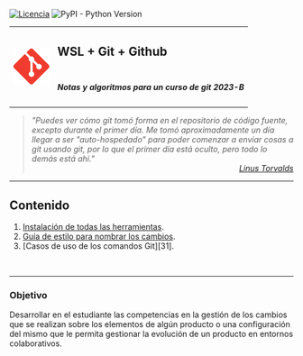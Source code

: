 [![Licencia](https://img.shields.io/badge/license-MIT-blue.svg)](http://kmonsoor.mit-license.org/) ![PyPI - Python Version](https://img.shields.io/pypi/pyversions/matplotlib)


<table>
<tr>
    <td rowspan="2"><img align="left" width="64" src="img/logo-git-color.svg" alt="Redes"></td>
    <td colspan="3"><h2>WSL + Git + Github</h2></td>
</tr>
<tr><td colspan="3"><h5>Notas y algoritmos para un curso de git 2023-B</h5></td></tr>
</table>

><i>"Puedes ver cómo git tomó forma en el repositorio de código fuente, excepto durante el primer día. Me tomó aproximadamente un día llegar a ser "auto-hospedado" para poder comenzar a enviar cosas a git usando git, por lo que el primer día está oculto, pero todo lo demás está ahí."</i><br>
<cite style="display:block; text-align: right">[Linus Torvalds](https://es.wikipedia.org/wiki/Linus_Torvalds)</cite>

---
## Contenido
1. [Instalación de todas las herramientas][11].
1. [Guía de estilo para nombrar los cambios][21].
1. [Casos de uso de los comandos Git][31].


[11]:https://github.com/GiancarloBenavides/Git-Course/tree/master/11-Instalar-git
[21]:https://github.com/GiancarloBenavides/Git-Course/tree/master/21-Commits
[21]:https://github.com/GiancarloBenavides/Git-Course/tree/master/31-Comandos


</br>

---
### Objetivo
Desarrollar en el estudiante las competencias en la gestión de los cambios que se realizan sobre los elementos de algún producto o una configuración del mismo que le permita gestionar la evolución de un producto en entornos colaborativos.